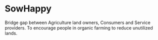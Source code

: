 # SowHappy
Bridge gap between Agriculture land owners, Consumers and Service providers.  To encourage people in organic farming to reduce unutilized lands.
